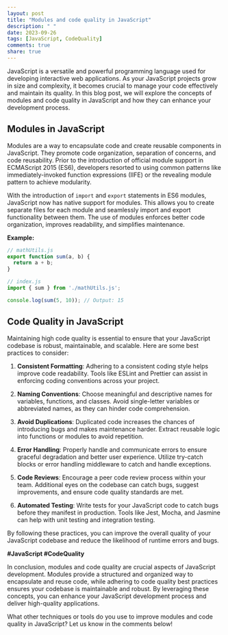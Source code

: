 ```yaml
---
layout: post
title: "Modules and code quality in JavaScript"
description: " "
date: 2023-09-26
tags: [JavaScript, CodeQuality]
comments: true
share: true
---
```


JavaScript is a versatile and powerful programming language used for developing interactive web applications. As your JavaScript projects grow in size and complexity, it becomes crucial to manage your code effectively and maintain its quality. In this blog post, we will explore the concepts of modules and code quality in JavaScript and how they can enhance your development process.

## Modules in JavaScript

Modules are a way to encapsulate code and create reusable components in JavaScript. They promote code organization, separation of concerns, and code reusability. Prior to the introduction of official module support in ECMAScript 2015 (ES6), developers resorted to using common patterns like immediately-invoked function expressions (IIFE) or the revealing module pattern to achieve modularity.

With the introduction of `import` and `export` statements in ES6 modules, JavaScript now has native support for modules. This allows you to create separate files for each module and seamlessly import and export functionality between them. The use of modules enforces better code organization, improves readability, and simplifies maintenance.

**Example:**

```javascript
// mathUtils.js
export function sum(a, b) {
  return a + b;
}

// index.js
import { sum } from './mathUtils.js';

console.log(sum(5, 10)); // Output: 15
```

## Code Quality in JavaScript

Maintaining high code quality is essential to ensure that your JavaScript codebase is robust, maintainable, and scalable. Here are some best practices to consider:

1. **Consistent Formatting**: Adhering to a consistent coding style helps improve code readability. Tools like ESLint and Prettier can assist in enforcing coding conventions across your project.

2. **Naming Conventions**: Choose meaningful and descriptive names for variables, functions, and classes. Avoid single-letter variables or abbreviated names, as they can hinder code comprehension.

3. **Avoid Duplications**: Duplicated code increases the chances of introducing bugs and makes maintenance harder. Extract reusable logic into functions or modules to avoid repetition.

4. **Error Handling**: Properly handle and communicate errors to ensure graceful degradation and better user experience. Utilize try-catch blocks or error handling middleware to catch and handle exceptions.

5. **Code Reviews**: Encourage a peer code review process within your team. Additional eyes on the codebase can catch bugs, suggest improvements, and ensure code quality standards are met.

6. **Automated Testing**: Write tests for your JavaScript code to catch bugs before they manifest in production. Tools like Jest, Mocha, and Jasmine can help with unit testing and integration testing.

By following these practices, you can improve the overall quality of your JavaScript codebase and reduce the likelihood of runtime errors and bugs.

**#JavaScript #CodeQuality**

In conclusion, modules and code quality are crucial aspects of JavaScript development. Modules provide a structured and organized way to encapsulate and reuse code, while adhering to code quality best practices ensures your codebase is maintainable and robust. By leveraging these concepts, you can enhance your JavaScript development process and deliver high-quality applications.

What other techniques or tools do you use to improve modules and code quality in JavaScript? Let us know in the comments below!